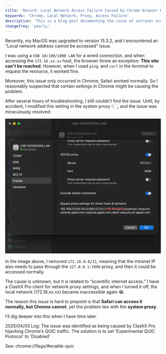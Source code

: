 ```yaml
---
title: 'Record: Local Network Access Failure Caused by Chrome Browser Proxy'
keywords: 'Chrome, Local Network, Proxy, Access Failure'
description: 'This is a blog post documenting the issue of intranet access failure caused by the Chrome browser proxy.'
changefreq: 'yearly'
---
```


Recently, my MacOS was upgraded to version 15.3.2, and I encountered an “Local network address cannot be accessed” issue.

I was using a `USB 10/100/1000 LAN` for a wired connection, and when accessing the `172.16.xx.xx` host, the browser threw an exception: **This site can't be reached**. However, when I used `ping `and `curl` in the terminal to request the resource, it worked fine.

Moreover, this issue only occurred in Chrome; Safari worked normally. So I reasonably suspected that certain settings in Chrome might be causing the problem.

After several hours of troubleshooting, I still couldn’t find the issue. Until, by accident, I modified this setting in the system proxy 👇🏻, and the issue was miraculously resolved:

![lan_proxy_setting](/en/chrome/assets/lan_proxy_setting.png)

In the image above, I removed `172.16.0.0/12`, meaning that the intranet IP also needs to pass through the `127.0.0.1:7898` proxy, and then it could be accessed normally.

The cause is unknown, but it is related to “scientific internet access.” I have a ClashX Pro client for network proxy settings, and when I turned it off, the local network (172.16.xx.xx) became inaccessible again 😂.

The reason this issue is hard to pinpoint is that **Safari can access it normally, but Chrome cannot**, yet the problem lies with the **system proxy**.

I’ll dig deeper into this when I have time later.

2025/04/03 Log: The issue was identified as being caused by ClashX Pro hijacking Chrome’s QUIC traffic. The solution is to set 'Experimental QUIC Protocol' to 
'Disabled'

See: chrome://flags/#enable-quic
